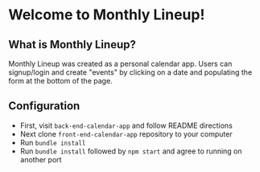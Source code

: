 # Welcome to Monthly Lineup!
## What is Monthly Lineup?
 Monthly Lineup was created as a personal calendar app. Users can signup/login and create "events" by clicking on a date and populating the form at the bottom of the page.

## Configuration
- First, visit `back-end-calendar-app` and follow README directions
- Next clone `front-end-calendar-app` repository to your computer
- Run `bundle install`
- Run `bundle install` followed by `npm start` and agree to running on another port

